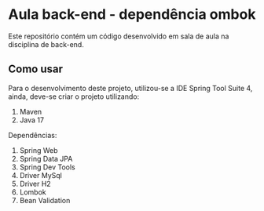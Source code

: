 # Aula back-end - dependência ombok

Este repositório contém um código desenvolvido em sala de aula na disciplina de back-end.

## Como usar

Para o desenvolvimento deste projeto, utilizou-se a IDE Spring Tool Suite 4, ainda, deve-se criar o projeto utilizando:

1. Maven
2. Java 17

Dependências:
1. Spring Web
2. Spring Data JPA
3. Spring Dev Tools
4. Driver MySql
5. Driver H2
6. Lombok
7. Bean Validation
   


